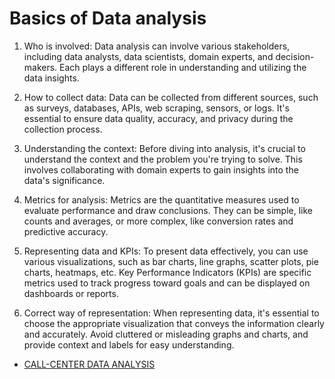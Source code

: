 

#   Basics of Data analysis

1. Who is involved:
Data analysis can involve various stakeholders, including data analysts, data scientists, domain experts, and decision-makers. Each plays a different role in understanding and utilizing the data insights.

2. How to collect data:
Data can be collected from different sources, such as surveys, databases, APIs, web scraping, sensors, or logs. It's essential to ensure data quality, accuracy, and privacy during the collection process.

3. Understanding the context:
Before diving into analysis, it's crucial to understand the context and the problem you're trying to solve. This involves collaborating with domain experts to gain insights into the data's significance.

4. Metrics for analysis:
Metrics are the quantitative measures used to evaluate performance and draw conclusions. They can be simple, like counts and averages, or more complex, like conversion rates and predictive accuracy.

5. Representing data and KPIs:
To present data effectively, you can use various visualizations, such as bar charts, line graphs, scatter plots, pie charts, heatmaps, etc. Key Performance Indicators (KPIs) are specific metrics used to track progress toward goals and can be displayed on dashboards or reports.

6. Correct way of representation:
When representing data, it's essential to choose the appropriate visualization that conveys the information clearly and accurately. Avoid cluttered or misleading graphs and charts, and provide context and labels for easy understanding.

*   [CALL-CENTER DATA ANALYSIS](call-center.md)